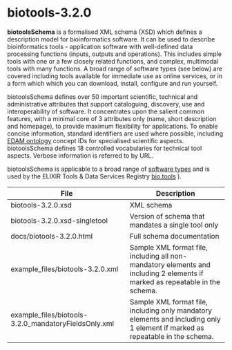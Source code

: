 # biotools-3.2.0

**biotoolsSchema** is a formalised XML schema (XSD) which defines a description model for bioinformatics software.  It can be used to describe bioinformatics tools - application software with well-defined data processing functions (inputs, outputs and operations).   This includes simple tools with one or a few closely related functions, and complex, multimodal tools with many functions.  A broad range of software types (see below) are covered including tools available for immediate use as online services, or in a form which which you can download, install, configure and run yourself.

biotoolsSchema defines over 50 important scientific, technical and administrative attributes that support cataloguing, discovery, use and interoperability of software.  It concentrates upon the salient common features, with a minimal core of 3 attributes only (name, short description and homepage), to provide maximum flexibility for applications.  To enable concise information, standard identifiers are used where possible, including [EDAM ontology](http://github.com/edamontology/edamontology) concept IDs for specialised scientific aspects.  biotoolsSchema defines 18 controlled vocabularies for technical tool aspects.  Verbose information is referred to by URL.

biotoolsSchema is applicable to a broad range of [software types](http://biotoolsschema.readthedocs.io/en/latest/controlled_vocabularies.html#tool-type) and is used by the ELIXIR Tools & Data Services Registry [bio.tools](https://bio.tools) ).

File | Description
---- | -----------
biotools-3.2.0.xsd | XML schema
biotools-3.2.0.xsd-singletool | Version of schema that mandates a single tool only
docs/biotools-3.2.0.html | Full schema documentation
example_files/biotools-3.2.0.xml | Sample XML format file, including all non-mandatory elements and including 2 elements if marked as repeatable in the schema.
example_files/biotools-3.2.0_mandatoryFieldsOnly.xml | Sample XML format file, including only mandatory elements and including only 1 element if marked as repeatable in the schema.



